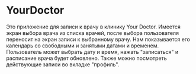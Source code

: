 # YourDoctor

Это приложение для записи к врачу в клинику Your Doctor. Имеется экран выбора врача из списка врачей, после выбора пользователя переносит на экран записи к выбранному врачу. Нам показывается его календарь со свободными и занятыми датами и временем. Пользователь может выбрать дату и время, нажать "записаться" и расписание врача будет обновлено. Также можно посмотреть действующие записи во вкладке "профиль".
